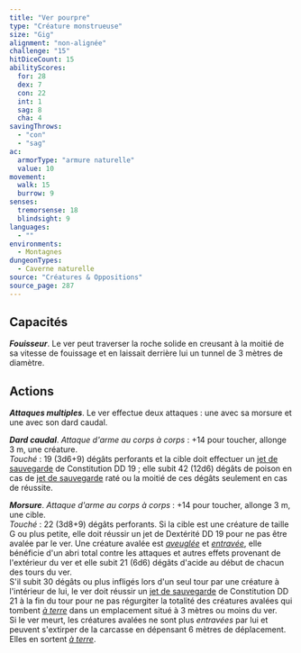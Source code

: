 ```yaml
---
title: "Ver pourpre"
type: "Créature monstrueuse"
size: "Gig"
alignment: "non-alignée"
challenge: "15"
hitDiceCount: 15
abilityScores:
  for: 28
  dex: 7
  con: 22
  int: 1
  sag: 8
  cha: 4
savingThrows: 
  - "con"
  - "sag"
ac: 
  armorType: "armure naturelle"
  value: 10
movement: 
  walk: 15
  burrow: 9
senses: 
  tremorsense: 18
  blindsight: 9
languages: 
  - ""
environments:
  - Montagnes
dungeonTypes:
  - Caverne naturelle
source: "Créatures & Oppositions"
source_page: 287
---
```

## Capacités
_**Fouisseur**_. Le ver peut traverser la roche solide en creusant à la moitié de sa vitesse de fouissage et en laissait derrière lui un tunnel de 3 mètres de diamètre.

## Actions
_**Attaques multiples**_. Le ver effectue deux attaques : une avec sa morsure et une avec son dard caudal.

_**Dard caudal**_. _Attaque d'arme au corps à corps_ : +14 pour toucher, allonge 3 m, une créature.  
_Touché_ : 19 (3d6+9) dégâts perforants et la cible doit effectuer un [jet de sauvegarde](/utiliser-les-caracteristiques/#jets-de-sauvegarde) de Constitution DD 19 ; elle subit 42 (12d6) dégâts de poison en cas de [jet de sauvegarde](/utiliser-les-caracteristiques/#jets-de-sauvegarde) raté ou la moitié de ces dégâts seulement en cas de réussite.

_**Morsure**_. _Attaque d'arme au corps à corps_ : +14 pour toucher, allonge 3 m, une cible.  
_Touché_ : 22 (3d8+9) dégâts perforants. Si la cible est une créature de taille G ou plus petite, elle doit réussir un jet de Dextérité DD 19 pour ne pas être avalée par le ver. Une créature avalée est [_aveuglée_](/gerer-la-sante-du-personnage/#aveugle) et [_entravée_](/gerer-la-sante-du-personnage/#entrave), elle bénéficie d'un abri total contre les attaques et autres effets provenant de l'extérieur du ver et elle subit 21 (6d6) dégâts d'acide au début de chacun des tours du ver.  
S'il subit 30 dégâts ou plus infligés lors d'un seul tour par une créature à l'intérieur de lui, le ver doit réussir un [jet de sauvegarde](/utiliser-les-caracteristiques/#jets-de-sauvegarde) de Constitution DD 21 à la fin du tour pour ne pas régurgiter la totalité des créatures avalées qui tombent [_à terre_](/gerer-la-sante-du-personnage/#a-terre) dans un emplacement situé à 3 mètres ou moins du ver.  
Si le ver meurt, les créatures avalées ne sont plus _entravées_ par lui et peuvent s'extirper de la carcasse en dépensant 6 mètres de déplacement. Elles en sortent [_à terre_](/gerer-la-sante-du-personnage/#a-terre).
